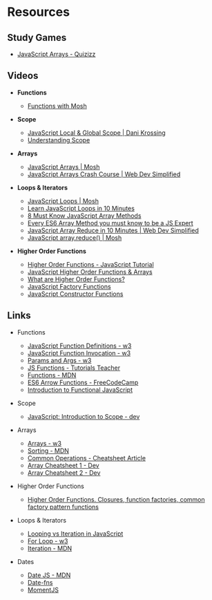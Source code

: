 # Resources

## Study Games

- [JavaScript Arrays - Quizizz](https://quizizz.com/admin/quiz/62e96b1b736b19001d90c7ae?source=quiz_page)

## Videos

- **Functions**
  - [Functions with Mosh](https://www.youtube.com/watch?v=N8ap4k_1QEQ)

- **Scope**
  - [JavaScript Local & Global Scope | Dani Krossing](https://www.youtube.com/watch?v=hTU1OSbnov8)
  - [Understanding Scope](https://m.youtube.com/watch?v=SBjf9-WpLac)

- **Arrays**
  - [JavaScript Arrays | Mosh](https://www.youtube.com/watch?v=oigfaZ5ApsM&t=115s)
  - [JavaScript Arrays Crash Course | Web Dev Simplified](https://www.youtube.com/watch?v=7W4pQQ20nJg)

- **Loops & Iterators**
  - [JavaScript Loops | Mosh](https://www.youtube.com/watch?v=s9wW2PpJsmQ)
  - [Learn JavaScript Loops in 10 Minutes](https://www.youtube.com/watch?v=LuAWFium1nk)
  - [8 Must Know JavaScript Array Methods](https://www.youtube.com/watch?v=R8rmfD9Y5-c)
  - [Every ES6 Array Method you must know to be a JS Expert](https://www.youtube.com/watch?v=HgJV0dpmqZE)
  - [JavaScript Array Reduce in 10 Minutes | Web Dev Simplified](https://www.youtube.com/watch?v=s1XVfm5mIuU)
  - [JavaScript array.reduce() | Mosh](https://www.youtube.com/watch?v=g1C40tDP0Bk&t=196s)

- **Higher Order Functions**
  - [Higher Order Functions - JavaScript Tutorial](https://www.youtube.com/watch?v=0aKZvNNf8BA)
  - [JavaScript Higher Order Functions & Arrays](https://www.youtube.com/watch?v=rRgD1yVwIvE)
  - [What are Higher Order Functions?](https://www.youtube.com/watch?v=9E8Ih8sVy3M)
  - [JavaScript Factory Functions](https://www.youtube.com/watch?v=jpegXpQpb3o)
  - [JavaScript Constructor Functions](https://www.youtube.com/watch?v=23AOrSN-wmI&t=1s)

## Links

- Functions
  - [JavaScript Function Definitions - w3](https://www.w3schools.com/js/js_function_definition.asp)
  - [JavaScript Function Invocation - w3](https://www.w3schools.com/js/js_function_invocation.asp#:~:text=Invoking%20a%20JavaScript%20Function,of%20%22invoke%20a%20function%22.)
  - [Params and Args - w3](https://www.w3schools.com/js/js_function_parameters.asp)
  - [JS Functions - Tutorials Teacher](https://www.tutorialsteacher.com/javascript/javascript-function)
  - [Functions - MDN](https://developer.mozilla.org/en-US/docs/Web/JavaScript/Guide/Functions#Function_Scope)
  - [ES6 Arrow Functions - FreeCodeCamp](https://www.freecodecamp.org/news/when-and-why-you-should-use-es6-arrow-functions-and-when-you-shouldnt-3d851d7f0b26/)
  - [Introduction to Functional JavaScript](https://medium.com/functional-javascript/introduction-to-functional-javascript-45a9dca6c64a)

- Scope
  - [JavaScript: Introduction to Scope - dev](https://dev.to/sandy8111112004/javascript-introduction-to-scope-function-scope-block-scope-d11)

- Arrays
  - [Arrays - w3](http://www-db.deis.unibo.it/courses/TW/DOCS/w3schools/js/js_array_methods.asp.html)
  - [Sorting - MDN](https://developer.mozilla.org/en-US/docs/Web/JavaScript/Reference/Global_Objects/Array/sort)
  - [Common Operations - Cheatsheet Article](https://dmitripavlutin.com/operations-on-arrays-javascript/)
  - [Array Cheatsheet 1 - Dev](https://dev.to/vincenius/javascript-array-functions-cheatsheet-1c15)
  - [Array Cheatsheet 2 - Dev](https://dev.to/atila/array-cheatsheet-4me0)

- Higher Order Functions
  - [Higher Order Functions. Closures, function factories, common factory pattern functions](https://medium.com/functional-javascript/higher-order-functions-78084829fff4)

- Loops & Iterators
  - [Looping vs Iteration in JavaScript](https://medium.com/geekculture/looping-vs-iteration-in-javascript-a-beginners-guide-to-navigating-both-571ecdfd9cfe)
  - [For Loop - w3](https://www.w3schools.com/js/js_loop_for.asp)
  - [Iteration - MDN](https://developer.mozilla.org/en-US/docs/Web/JavaScript/Guide/Loops_and_iteration)

- Dates
  - [Date JS - MDN](https://developer.mozilla.org/en-US/docs/Web/JavaScript/Reference/Global_Objects/Date)
  - [Date-fns](https://date-fns.org/)
  - [MomentJS](https://momentjs.com/docs/#/parsing/)
